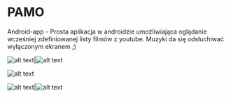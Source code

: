 # PAMO
Android-app - Prosta aplikacja w androidzie umożliwiająca oglądanie wcześniej zdefiniowanej listy filmów z youtube. 
Muzyki da się odsłuchiwać wyłączonym ekranem ;)

![alt text](http://i.imgur.com/rdsK54n.png)|![alt text](http://i.imgur.com/VDyX5eW.png)

![alt text](http://i.imgur.com/6wlLda2.png)

![alt text](http://i.imgur.com/LPFR7Wf.png)|![alt text](http://i.imgur.com/SXIIwIM.png)


